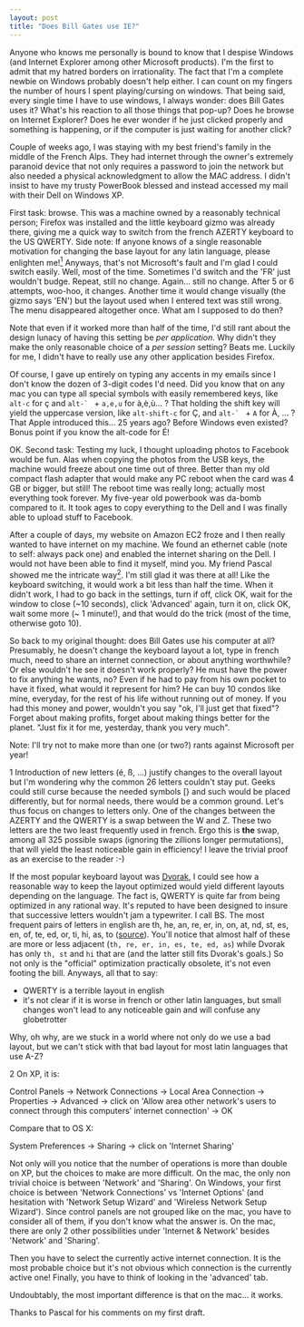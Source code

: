```yaml
---
layout: post
title: "Does Bill Gates use IE?"
---
```


Anyone who knows me personally is bound to know that I despise Windows (and Internet Explorer among other Microsoft products). I'm the first to admit that my hatred borders on irrationality. The fact that I'm a complete newbie on Windows probably doesn't help either. I can count on my fingers the number of hours I spent playing/cursing on windows. That being said, every single time I have to use windows, I always wonder: does Bill Gates uses it? What's his reaction to all those things that pop-up? Does he browse on Internet Explorer? Does he ever wonder if he just clicked properly and something is happening, or if the computer is just waiting for another click?

Couple of weeks ago, I was staying with my best friend's family in the middle of the French Alps. They had internet through the owner's extremely paranoid device that not only requires a password to join the network but also needed a physical acknowledgment to allow the MAC address. I didn't insist to have my trusty PowerBook blessed and instead accessed my mail with their Dell on Windows XP.

First task: browse. This was a machine owned by a reasonably technical person; Firefox was installed and the little keyboard gizmo was already there, giving me a quick way to switch from the french AZERTY keyboard to the US QWERTY. Side note: If anyone knows of a single reasonable motivation for changing the base layout for any latin language, please enlighten me!<a href="#dvorak"><sup>1</sup></a> Anyways, that's not Microsoft's fault and I'm glad I could switch easily. Well, most of the time. Sometimes I'd switch and the 'FR' just wouldn't budge. Repeat, still no change. Again... still no change. After 5 or 6 attempts, woo-hoo, it changes. Another time it would change visually (the gizmo says 'EN') but the layout used when I entered text was still wrong. The menu disappeared altogether once. What am I supposed to do then?

Note that even if it worked more than half of the time, I'd still rant about the design lunacy of having this setting be <span style="font-style: italic;">per application</span>. Why didn't they make the only reasonable choice of a <span style="font-style: italic;">per session</span> setting? Beats me. Luckily for me, I didn't have to really use any other application besides Firefox.

Of course, I gave up entirely on typing any accents in my emails since I don't know the dozen of 3-digit codes I'd need. Did you know that on any mac you can type all special symbols with easily remembered keys, like `alt-c` for ç and ``alt-` `` + `a,e,u` for à,è,ù... ? That holding the shift key will yield the uppercase version, like `alt-shift-c` for Ç, and ``alt-` `` + `A` for À, ... ? That Apple introduced this... 25 years ago? Before Windows even existed? Bonus point if you know the alt-code for É!

OK. Second task: Testing my luck, I thought uploading photos to Facebook would be fun. Alas when copying the photos from the USB keys, the machine would freeze about one time out of three. Better than my old compact flash adapter that would make any PC reboot when the card was 4 GB or bigger, but still! The reboot time was really long; actually most everything took forever. My five-year old powerbook was da-bomb compared to it. It took ages to copy everything to the Dell and I was finally able to upload stuff to Facebook.

After a couple of days, my website on Amazon EC2 froze and I then really wanted to have internet on my machine. We found an ethernet cable (note to self: always pack one) and enabled the internet sharing on the Dell. I would not have been able to find it myself, mind you. My friend Pascal showed me the intricate way<a href="#windows_internet_sharing"><sup>2</sup></a>. I'm still glad it was there at all! Like the keyboard switching, it would work a bit less than half the time. When it didn't work, I had to go back in the settings, turn if off, click OK, wait for the window to close (~10 seconds), click 'Advanced' again, turn it on, click OK, wait some more (~ 1 minute!), and that would do the trick (most of the time, otherwise goto 10).

So back to my original thought: does Bill Gates use his computer at all? Presumably, he doesn't change the keyboard layout a lot, type in french much, need to share an internet connection, or about anything worthwhile? Or else wouldn't he see it doesn't work properly? He must have the power to fix anything he wants, no? Even if he had to pay from his own pocket to have it fixed, what would it represent for him? He can buy 10 condos like mine, everyday, for the rest of his life without running out of money. If you had this money and power, wouldn't you say "ok, I'll just get that fixed"? Forget about making profits, forget about making things better for the planet. "Just fix it for me, yesterday, thank you very much".

Note: I'll try not to make more than one (or two?) rants against Microsoft per year!

<div class="footnote">

<a name="dvorak">1</a> Introduction of new letters (é, ß, ...) justify changes to the overall layout but I'm wondering why the common 26 letters couldn't stay put. Geeks could still curse because the needed symbols [} and such would be placed differently, but for normal needs, there would be a common ground. Let's thus focus on changes to letters only. One of the changes between the AZERTY and the QWERTY is a swap between the W and Z. These two letters are the two least frequently used in french. Ergo this is <b>the</b> swap, among all 325 possible swaps (ignoring the zillions longer permutations), that will yield the least noticeable gain in efficiency! I leave the trivial proof as an exercise to the reader :-)

If the most popular keyboard layout was <a href="http://en.wikipedia.org/wiki/Dvorak_Simplified_Keyboard">Dvorak</a>, I could see how a reasonable way to keep the layout optimized would yield different layouts depending on the language. The fact is, QWERTY is quite far from being optimized in any rational way. It's reputed to have been designed to insure that successive letters wouldn't jam a typewriter. I call BS. The most frequent pairs of letters in english are th, he, an, re, er, in, on, at, nd, st, es, en, of, te, ed, or, ti, hi, as, to (<a href="http://www.sxlist.com/techref/method/compress/etxtfreq.htm">source</a>). You'll notice that almost half of these are more or less adjacent (`th, re, er, in, es, te, ed, as`) while Dvorak has only `th, st` and `hi` that are (and the latter still fits Dvorak's goals.) So not only is the "official" optimization practically obsolete, it's not even footing the bill. Anyways, all that to say:

<ul><li>QWERTY is a terrible layout in english</li><li>it's not clear if it is worse in french or other latin languages, but small changes won't lead to any noticeable gain and will confuse any globetrotter</li></ul>Why, oh why, are we stuck in a world where not only do we use a bad layout, but we can't stick with that bad layout for most latin languages that use A-Z?


<a name="windows_internet_sharing">2</a> On XP, it is:

Control Panels -> Network Connections -> Local Area Connection -> Properties -> Advanced -> click on 'Allow area other network's users to connect through this computers' internet connection' -> OK

Compare that to OS X:

System Preferences -> Sharing -> click on 'Internet Sharing'

Not only will you notice that the number of operations is more than double on XP, but the choices to make are more difficult. On the mac, the only non trivial choice is between 'Network' and 'Sharing'. On Windows, your first choice is between 'Network Connections' vs 'Internet Options' (and hesitation with 'Network Setup Wizard' and 'Wireless Network Setup Wizard'). Since control panels are not grouped like on the mac, you have to consider all of them, if you don't know what the answer is. On the mac, there are only 2 other possibilities under 'Internet &amp; Network' besides 'Network' and 'Sharing'.

Then you have to select the currently active internet connection. It is the most probable choice but it's not obvious which connection is the currently active one! Finally, you have to think of looking in the 'advanced' tab.

Undoubtably, the most important difference is that on the mac... it works.

</div>

Thanks to Pascal for his comments on my first draft.

